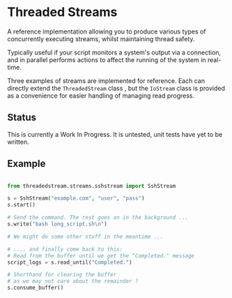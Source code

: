 # Threaded Streams

A reference implementation allowing you to produce various types of concurrently executing streams, whilst maintaining thread safety.

Typically useful if your script monitors a system's output via a connection, and in parallel performs actions to affect the running of the system in real-time.

Three examples of streams are implemented for reference. Each can directly extend the `ThreadedStream` class , but the `IoStream` class is provided as a convenience for easier handling of managing read progress.

## Status

This is currently a Work In Progress. It is untested, unit tests have yet to be written.

## Example

```python

from threadedstream.streams.sshstream import SshStream

s = SshStream("example.com", "user", "pass")
s.start()

# Send the command. The rest goes on in the background ...
s.write("bash long_script.sh\n")

# We might do some other stuff in the meantime ...

# .... and finally come back to this:
# Read from the buffer until we get the "Completed." message
script_logs = s.read_until("Completed.")

# Shorthand for clearing the buffer
# as we may not care about the remainder ?
s.consume_buffer()

```
